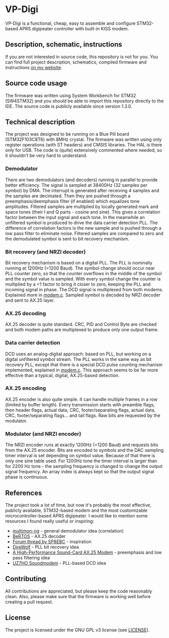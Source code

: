 # VP-Digi
VP-Digi is a functional, cheap, easy to assemble and configure STM32-based APRS digipeater controller with built-in KISS modem.

## Description, schematic, instructions
If you are not interested in source code, this repository is not for you. You can find full project description, schematics, compiled firmware and instructions [on my website](https://sq8l.pzk.pl/index.php/vp-digi-cheap-and-functional-aprs-digipeater-controller-with-kiss-modem/).

## Source code usage
The firmware was written using System Workbench for STM32 (SW4STM32) and you should be able to import this repository directly to the IDE. The source code is publicly available since version 1.3.0.

## Technical description
The project was designed to be running on a Blue Pill board (STM32F103C8T6) with 8MHz crystal. The firmware was written using only register operations (with ST headers) and CMSIS libraries. The HAL is there only for USB. The code is (quite) extensively commented where needed, so it shouldn't be very hard to understand.

### Demodulator
There are two demodulators (and decoders) running in parallel to provide better efficiency. The signal is sampled at 38400Hz (32 samples per symbol) by DMA. The interrupt is generated after receiving 4 samples and the samples are decimated. Then they are pushed through a preemphasis/deemphasis filter (if enabled) which equalizes tone amplitudes. Filtered samples are multiplied by locally generated mark and space tones (their I and Q parts - cosine and sine). This gives a correlation factor between the input signal and each tone. In the meanwhile an unfiltered symbol is produced to drive the data carrier detection PLL. The difference of correlation factors is the new sample and is pushed through a low pass filter to eliminate noise. Filtered samples are compared to zero and the demodulated symbol is sent to bit recovery mechanism.
### Bit recovery (and NRZI decoder)
Bit recovery mechanism is based on a digital PLL. The PLL is nominally running at 1200Hz (=1200 Baud). The symbol change should occur near PLL counter zero, so that the counter overflows in the middle of the symbol and the symbol value is sampled. With every symbol change the counter is multiplied by a <1 factor to bring it closer to zero, keeping the PLL and incoming signal in phase. The DCD signal is multiplexed from both modems. Explained more in [modem.c](Src/drivers/modem.c). Sampled symbol is decoded by NRZI decoder and sent to AX.25 layer.
### AX.25 decoding
AX.25 decoder is quite standard. CRC, PID and Control Byte are checked and both modem paths are multiplexed to produce only one output frame.
### Data carrier detection
DCD uses an analog-digital approach: based on PLL, but working on a digital unfiltered symbol stream. The PLL works in the same way as bit recovery PLL, except that there is a special DCD pulse counting mechanism implemented, explained in [modem.c](Src/drivers/modem.c). This approach seems to be far more effective than a typical, digital, AX.25-based detection.
### AX.25 encoding
AX.25 encoder is also quite simple. It can handle multiple frames in a row (limited by buffer length). Every transmission starts with preamble flags, then header flags, actual data, CRC, footer/separating flags, actual data, CRC, footer/separating flags... and tail flags. Raw bits are requested by the modulator.
### Modulator (and NRZI encoder)
The NRZI encoder runs at exactly 1200Hz (=1200 Baud) and requests bits from the AX.25 encoder. Bits are encoded to symbols and the DAC sampling timer interval is set depending on symbol value. Because of that there is only one sine table used. For 1200Hz tone the timer interval is larger than for 2200 Hz tone - the sampling frequency is changed to change the output signal frequency. An array index is always kept so that the output signal phase is continuous.
## References
The project took a lot of time, but now it's probably the most effective, publicly available, STM32-based modem and the most customizable microcontroller-based APRS digipeater. I would like to mention some resources I found really useful or inspiring:
* [multimon-ng](https://github.com/EliasOenal/multimon-ng) - general demodulator idea (correlation)
* [BeRTOS](https://github.com/develersrl/bertos) - AX.25 decoder
* [Forum thread by SP8EBC](http://forum.aprs.pl/index.php?topic=2086.0) - inspiration
* [DireWolf](https://github.com/wb2osz/direwolf) - PLL bit recovery idea
* [A High-Performance Sound-Card AX.25 Modem](https://www.tau.ac.il/~stoledo/Bib/Pubs/QEX-JulAug-2012.pdf) - preemphasis and low pass filtering idea
* [UZ7HO Soundmodem](http://uz7.ho.ua/packetradio.htm) - PLL-based DCD idea
## Contributing
All contributions are appreciated, but please keep the code reasonably clean. Also, please make sure that the firmware is working well before creating a pull request.

## License
The project is licensed under the GNU GPL v3 license (see [LICENSE](LICENSE)).